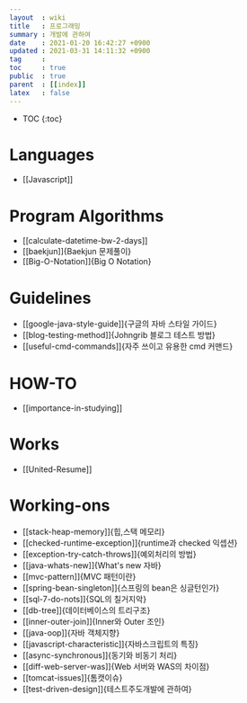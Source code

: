 ```yaml
---
layout  : wiki
title   : 프로그래밍
summary : 개발에 관하여
date    : 2021-01-20 16:42:27 +0900
updated : 2021-03-31 14:11:32 +0900
tag     : 
toc     : true
public  : true
parent  : [[index]] 
latex   : false
---
```

* TOC
{:toc}

# Languages
* [[Javascript]]

# Program Algorithms
* [[calculate-datetime-bw-2-days]]
* [[baekjun]]{Baekjun 문제풀이}
* [[Big-O-Notation]]{Big O Notation}

# Guidelines
* [[google-java-style-guide]]{구글의 자바 스타일 가이드}
* [[blog-testing-method]]{Johngrib 블로그 테스트 방법}
* [[useful-cmd-commands]]{자주 쓰이고 유용한 cmd 커맨드}

# HOW-TO
* [[importance-in-studying]]

# Works
* [[United-Resume]]

# Working-ons
* [[stack-heap-memory]]{힙,스택 메모리}
* [[checked-runtime-exception]]{runtime과 checked 익셉션}
* [[exception-try-catch-throws]]{예외처리의 방법}
* [[java-whats-new]]{What's new 자바}
* [[mvc-pattern]]{MVC 패턴이란}
* [[spring-bean-singleton]]{스프링의 bean은 싱글턴인가}
* [[sql-7-do-nots]]{SQL의 칠거지악}
* [[db-tree]]{데이터베이스의 트리구조}
* [[inner-outer-join]]{Inner와 Outer 조인}
* [[java-oop]]{자바 객체지향}
* [[javascript-characteristic]]{자바스크립트의 특징}
* [[async-synchronous]]{동기와 비동기 처리}
* [[diff-web-server-was]]{Web 서버와 WAS의 차이점}
* [[tomcat-issues]]{톰캣이슈}
* [[test-driven-design]]{테스트주도개발에 관하여}













